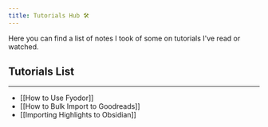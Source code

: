 ```yaml
---
title: Tutorials Hub 🛠️
---
```


Here you can find a list of notes I took of some on tutorials I've read or watched.


## Tutorials List
---

- [[How to Use Fyodor]]
- [[How to Bulk Import to Goodreads]]
- [[Importing Highlights to Obsidian]]